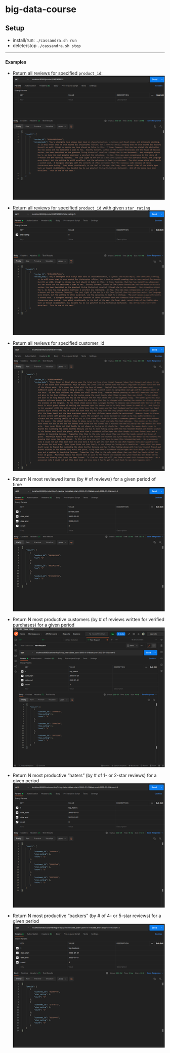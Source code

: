 # big-data-course

## Setup

- install/run:
    `./cassandra.sh run`
- delete/stop
    `./cassandra.sh stop`

--- 

#### Examples

- Return all reviews for specified `product_id`:
    ![](/res/example_1.png)

- Return all reviews for specified `product_id` with given `star_rating`
    ![](/res/example_2.png)

- Return all reviews for specified customer_id
    ![](/res/example_3.png)

- Return N most reviewed items (by # of reviews) for a given period of time
    ![](/res/example_4.png)

- Return N most productive customers (by # of reviews written for verified purchases) for a given period
    ![](/res/example_5.png)

- Return N most productive “haters” (by # of 1- or 2-star reviews) for a given period
    ![](/res/example_6.png)

- Return N most productive “backers” (by # of 4- or 5-star reviews) for a given period
    ![](/res/example_7.png)

